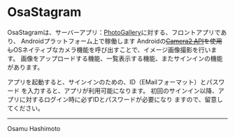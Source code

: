 

OsaStagram
===================================

OsaStagramは、サーバーアプリ：[PhotoGallery][1]に対する、フロントアプリであり、
Androidプラットフォーム上で稼働します
Androidの<strike>[Camera2 API][2]を使用し</strike>OSネイティブなカメラ機能を呼び出すことで、イメージ画像撮影を行います。
画像をアップロードする機能、一覧表示する機能、またサインインの機能があります。

アプリを起動すると、サインインのための、ID（EMailフォーマット）とパスワード
を入力すると、アプリが利用可能になります。
初回のサインイン以降、アプリに対するログイン時に必ずIDとパスワードが必要になり
ますので、留意してください。

[1]: https://github.com/hashimotonet/SpringPhotoGallery4OsaStagram2
[2]: https://developer.android.com/reference/android/hardware/camera2/package-summary.html

--------------------------
Osamu Hashimoto
